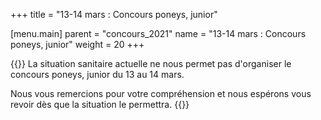 +++
title = "13-14 mars : Concours poneys, junior"

[menu.main]
  parent = "concours_2021"
  name = "13-14 mars : Concours poneys, junior"
  weight = 20
+++

{{<admonition covid-red>}}
La situation sanitaire actuelle ne nous permet pas d'organiser le concours poneys, junior du 13 au 14 mars.

Nous vous remercions pour votre compréhension et nous espérons vous revoir dès que la situation le permettra.
{{</admonition>}}